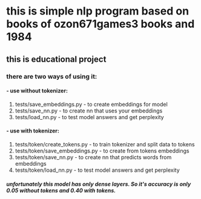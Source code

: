 # this is simple nlp program based on books of ozon671games3 books and 1984
## this is educational project
### there are two ways of using it:
#### - use without tokenizer:
1. tests/save_embeddings.py - to create embeddings for model
2. tests/save_nn.py - to create nn that uses your embeddings
3. tests/load_nn.py - to test model answers and get perplexity
#### - use with tokenizer:
1. tests/token/create_tokens.py - to train tokenizer and split data to tokens
2. tests/token/save_embeddings.py - to create from tokens embeddings
3. tests/token/save_nn.py - to create nn that predicts words from embeddings
4. tests/token/load_nn.py - to test model answers and get perplexity
##### unfortunately this model has only dense layers. So it's accuracy is only 0.05 without tokens and 0.40 with tokens.
